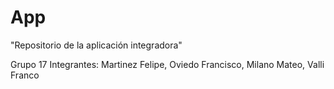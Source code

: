 # App
"Repositorio de la aplicación integradora"

Grupo 17
Integrantes: Martinez Felipe, Oviedo Francisco, Milano Mateo, Valli Franco
